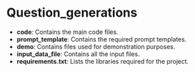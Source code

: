 # Question_generations

- **code**: Contains the main code files.
- **prompt_template**: Contains the required prompt templates.
- **demo**: Contains files used for demonstration purposes.
- **input_data_file**: Contains all the input files.
- **requirements.txt**: Lists the libraries required for the project.

